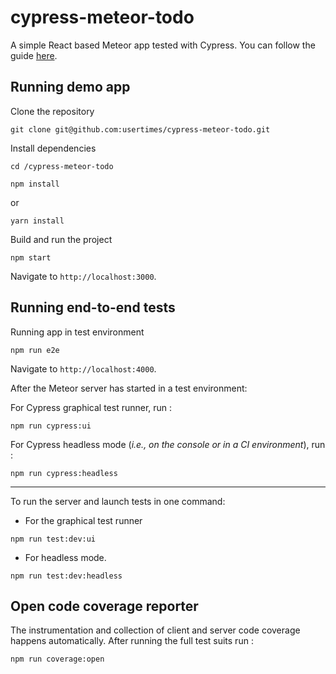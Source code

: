 # cypress-meteor-todo

A simple React based Meteor app tested with Cypress.
You can follow the guide [here](www.example.com).

## Running demo app

Clone the repository

```shell
git clone git@github.com:usertimes/cypress-meteor-todo.git
```

Install dependencies

```shell
cd /cypress-meteor-todo
```

```shell
npm install
```

or

```shell
yarn install
```

Build and run the project

```shell
npm start
```

Navigate to `http://localhost:3000`.

## Running end-to-end tests

Running app in test environment

```shell
npm run e2e
```

Navigate to `http://localhost:4000`.

After the Meteor server has started in a test environment:

For Cypress graphical test runner, run :

```shell
npm run cypress:ui
```

For Cypress headless mode (_i.e., on the console or in a CI environment_), run :

```shell
npm run cypress:headless
```

---

To run the server and launch tests in one command:

- For the graphical test runner

```shell
npm run test:dev:ui
```

- For headless mode.

```shell
npm run test:dev:headless
```

## Open code coverage reporter

The instrumentation and collection of client and server code coverage happens automatically.
After running the full test suits run :

```shell
npm run coverage:open
```
